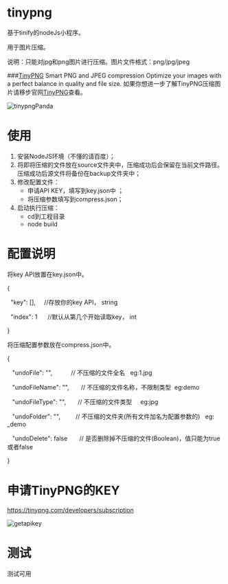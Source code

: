 # tinypng
基于tinify的nodeJs小程序。

用于图片压缩。

说明：只能对jpg和png图片进行压缩。图片文件格式：png/jpg/jpeg

###[TinyPNG](https://tinypng.com)
	Smart PNG and JPEG compression
	Optimize your images with a perfect balance in quality and file size.
如果你想进一步了解TinyPNG压缩图片请移步官网[TinyPNG](https://tinypng.com)查看。

![tinypngPanda](http://7xox5k.com1.z0.glb.clouddn.com/tinypngPanda.png)


# 使用

1. 安装NodeJS环境（不懂的请百度）；
2. 将即将压缩的文件放在source文件夹中，压缩成功后会保留在当前文件路径。压缩成功后源文件将备份在backup文件夹中；
3. 修改配置文件：
	* 申请API KEY，填写到key.json中 ；
	* 将压缩参数填写到compress.json；
4. 启动执行压缩：
	* cd到工程目录
	* node build



# 配置说明

将key API放置在key.json中。

{

    "key": [],      //存放你的key API，  string
    
    "index": 1      //默认从第几个开始读取key， int
    
}


将压缩配置参数放在compress.json中。


{


    "undoFile": "",            // 不压缩的文件全名   eg:1.jpg
 
    "undoFileName": "",        // 不压缩的文件名称，不限制类型  eg:demo

    "undoFileType": "",        // 不压缩的文件类型     eg:jpg
    

    "undoFolder": "",          // 不压缩的文件夹(所有文件加名为配置参数的)   eg: _demo
    

    "undoDelete": false        // 是否删除掉不压缩的文件(Boolean)，值只能为true或者false
    

}


# 申请TinyPNG的KEY
https://tinypng.com/developers/subscription

![getapikey](http://7xox5k.com1.z0.glb.clouddn.com/tinypnggetapikey.png)


# 测试

测试可用
